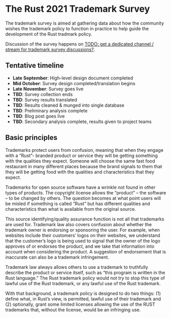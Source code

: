 # The Rust 2021 Trademark Survey

The trademark survey is aimed at gathering data about how the community wishes
the trademark policy to function in practice to help guide the development of
the Rust tradmark policy.

Discussion of the survey happens on [TODO: get a dedicated channel / stream for trademark survey discussions?](https://rust-lang.zulipchat.com/#narrow/stream/294169-t-community.2Frust-survey-2021).

## Tentative timeline

* **Late September**: High-level design document completed
* **Mid October**: Survey design completed/translation begins
* **Late November**: Survey goes live
* **TBD**: Survey collection ends
* **TBD**: Survey results translated
* **TBD**: Results cleaned & munged into single database
* **TBD**: Preliminary analysis complete
* **TBD**: Blog post goes live
* **TBD**: Secondary analysis complete, results given to project teams

## Basic principles

Trademarks protect users from confusion, meaning that when they engage with a
“Rust”- branded product or service they will be getting something with the
qualities they expect. Someone will choose the same fast food restaurant in
many different places because the brand signals to them that they will be
getting food with the qualities and characteristics that they expect.

Trademarks for open source software have a wrinkle not found in other types of
products. The copyright license allows the “product” – the software – to be
changed by others. The question becomes at what point users will be misled if
something is called “Rust” but has different qualities and characteristics than
what is available from the original source.

This source identifying/quality assurance function is not all that trademarks
are used for. Trademark law also covers confusion about whether the trademark
owner is endorsing or sponsoring the user. For example, when websites include
their customers’ logos on their websites, we understand that the customer’s
logo is being used to signal that the owner of the logo approves of or endorses
the product, and we take that information into account when considering the
product. A suggestion of endorsement that is inaccurate can also be a trademark
infringement.

Trademark law always allows others to use a trademark to truthfully describe
the product or service itself, such as “this program is written in the Rust
language.” The Rust trademark policy would not try to stop this type of lawful
use of the Rust trademark, or any lawful use of the Rust trademark.

With that background, a trademark policy is designed to do two things: (1)
define what, in Rust’s view, is permitted, lawful use of their trademark and
(2) optionally, grant some limited licenses allowing the use of the RUST
trademarks that, without the license, would be an infringing use.
